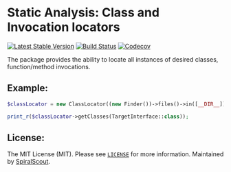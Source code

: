 Static Analysis: Class and Invocation locators
================================
[![Latest Stable Version](https://poser.pugx.org/spiral/tokenizer/version)](https://packagist.org/packages/spiral/tokenizer)
[![Build Status](https://travis-ci.org/spiral/tokenizer.svg?branch=master)](https://travis-ci.org/spiral/tokenizer)
[![Codecov](https://codecov.io/gh/spiral/tokenizer/branch/master/graph/badge.svg)](https://codecov.io/gh/spiral/tokenizer/)

The package provides the ability to locate all instances of desired classes, function/method invocations.

Example:
--------
```php
$classLocator = new ClassLocator((new Finder())->files()->in([__DIR__]));

print_r($classLocator->getClasses(TargetInterface::class));
```

License:
--------
The MIT License (MIT). Please see [`LICENSE`](./LICENSE) for more information. Maintained by [SpiralScout](https://spiralscout.com).